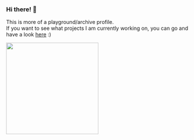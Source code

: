 

<h3>Hi there! 🍃</h3>

This is more of a playground/archive profile.  
If you want to see what projects I am currently working on, you can go and have a look [here](https://github.com/mhanki) :)

<img src="https://media.giphy.com/media/daa8oT5L8Ox3ffWVjr/giphy.gif" height="250px" />
